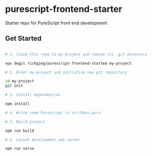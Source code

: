 # purescript-frontend-starter
Starter repo for PureScript front end development

## Get Started

```sh

# 1. Clone this repo to my-project and remove its .git directory

npx degit richgieg/purescript-frontend-started my-project

# 2. Enter my-project and initialize new git repository

cd my-project
git init

# 3. Install dependencies

npm install

# 4. Write some PureScript in src/Main.purs

# 5. Build project

npm run build

# 6. Launch development web server

npm run serve

```
